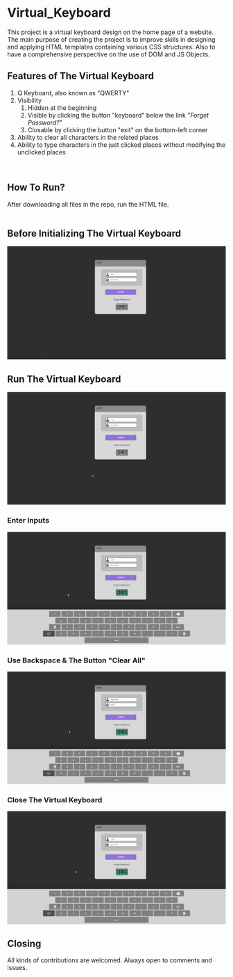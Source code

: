 # Virtual_Keyboard
This project is a virtual keyboard design on the home page of a website. The main purpose of creating the project is to improve skills in designing and applying HTML templates containing various CSS structures. Also to have a comprehensive perspective on the use of DOM and JS Objects.

## Features of The Virtual Keyboard
1. Q Keyboard, also known as "QWERTY"
2. Visibility
    1. Hidden at the beginning 
    2. Visible by clicking the button "keyboard" below the link "*Forget Password?*"
    3. Closable by clicking the button "exit" on the bottom-left corner
3. Ability to clear all characters in the related places
4. Ability to type characters in the just clicked places without modifying the unclicked places
<br>

## How To Run?
After downloading all files in the repo, run the HTML file.<br/>
<br>

## Before Initializing The Virtual Keyboard
![](https://github.com/AlpKarar/Virtual_Keyboard/blob/main/visuals/the_initial.png)
<br>

## Run The Virtual Keyboard
![](https://github.com/AlpKarar/Virtual_Keyboard/blob/main/visuals/run_V_Keyboard.gif)
<br>

### Enter Inputs
![](https://github.com/AlpKarar/Virtual_Keyboard/blob/main/visuals/enter_inputs.gif)
<br>

### Use Backspace & The Button "Clear All"
![](https://github.com/AlpKarar/Virtual_Keyboard/blob/main/visuals/backspace_clearAll.gif)
<br>

### Close The Virtual Keyboard
![](https://github.com/AlpKarar/Virtual_Keyboard/blob/main/visuals/close.gif)
<br>

## Closing
All kinds of contributions are welcomed. Always open to comments and issues.



